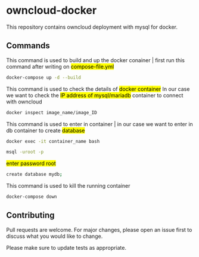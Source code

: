 # owncloud-docker
This repository contains owncloud deployment with mysql for docker.

## Commands

This command is used to build and up the docker conainer | first run this command after writing on  <mark>compose-file.yml</mark>

``` bash
docker-compose up -d --build 
```

This command is used to check the details of <mark>docker container</mark>
In our case we want to check the <mark>IP address of mysql/mariadb</mark> container to connect with owncloud

``` bash
docker inspect image_name/image_ID 
```
This command is used to enter in container | in our case we want to enter in db container to create <mark>database</mark>
``` bash
docker exec -it container_name bash
```
``` bash
msql -uroot -p 
```
<mark>enter password root</mark>
``` bash
create database mydb;
```
This command is used to kill the running container
``` bash
docker-compose down
```


## Contributing

Pull requests are welcome. For major changes, please open an issue first
to discuss what you would like to change.

Please make sure to update tests as appropriate.